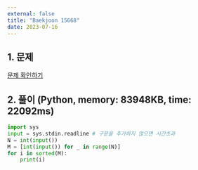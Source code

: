 ```yaml
---
external: false
title: "Baekjoon 15668"
date: 2023-07-16
---
```


## 1. 문제

[문제 확인하기](https://www.acmicpc.net/problem/15668)

## 2. 풀이 (Python, memory: 83948KB, time: 22092ms)

```python
import sys
input = sys.stdin.readline # 구문을 추가하지 않으면 시간초과
N = int(input())
M = [int(input()) for _ in range(N)]
for i in sorted(M):
    print(i)
```
